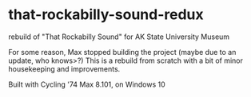# that-rockabilly-sound-redux
rebuild of "That Rockabilly Sound" for AK State University Museum

For some reason, Max stopped building the project (maybe due to an update, who knows>?)
This is a rebuild from scratch with a bit of minor housekeeping and improvements.

Built with Cycling '74 Max 8.101, on Windows 10
